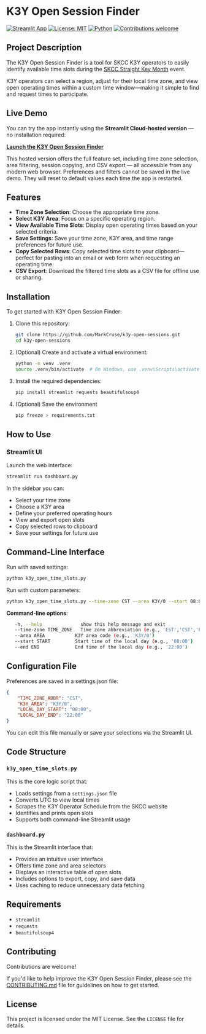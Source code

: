 # K3Y Open Session Finder

[![Streamlit App](https://img.shields.io/badge/Streamlit-Live%20Demo-brightgreen?logo=streamlit)](https://k3y-open-sessions.streamlit.app/)
[![License: MIT](https://img.shields.io/badge/License-MIT-yellow.svg)](LICENSE)
[![Python](https://img.shields.io/badge/Python-3.10+-blue.svg)](https://www.python.org/)
[![Contributions welcome](https://img.shields.io/badge/contributions-welcome-brightgreen.svg?style=flat)](https://github.com/MarkCruse/k3y-open-sessions/issues)

## Project Description

The K3Y Open Session Finder is a tool for SKCC K3Y operators to easily identify available time slots during the [SKCC Straight Key Month](https://www.skccgroup.com/k3y/k3y.php) event.  

K3Y operators can select a region, adjust for their local time zone, and view open operating times within a custom time window—making it simple to find and request times to participate.

## Live Demo

You can try the app instantly using the **Streamlit Cloud-hosted version** — no installation required:

**[Launch the K3Y Open Session Finder](https://k3y-open-sessions.streamlit.app/)**

This hosted version offers the full feature set, including time zone selection, area filtering, session copying, and CSV export — all accessible from any modern web browser. Preferences and filters cannot be saved in the live demo. They will reset to default values each time the app is restarted.

## Features

- **Time Zone Selection**: Choose the appropriate time zone.
- **Select K3Y Area**: Focus on a specific operating region.
- **View Available Time Slots**: Display open operating times based on your selected criteria.
- **Save Settings**: Save your time zone, K3Y area, and time range preferences for future use.
- **Copy Selected Rows**: Copy selected time slots to your clipboard—perfect for pasting into an email or web form when requesting an operating time.
- **CSV Export**: Download the filtered time slots as a CSV file for offline use or sharing.


## Installation

To get started with K3Y Open Session Finder:

1. Clone this repository:
   ```bash
   git clone https://github.com/MarkCruse/k3y-open-sessions.git
   cd k3y-open-sessions
2. (Optional) Create and activate a virtual environment:
   ```bash
   python -m venv .venv
   source .venv/bin/activate  # On Windows, use .venv\Scripts\activate
   ```
3. Install the required dependencies:
   ```bash
   pip install streamlit requests beautifulsoup4
    ```
4. (Optional) Save the environment
   ```bash
   pip freeze > requirements.txt
   ```  

## How to Use
### Streamlit UI
Launch the web interface:
   ```bash
   streamlit run dashboard.py
   ```
   In the sidebar you can:
   - Select your time zone
   - Choose a K3Y area
   - Define your preferred operating hours
   - View and export open slots
   - Copy selected rows to clipboard
   - Save your settings for future use

## Command-Line Interface
Run with saved settings:
   ```bash
   python k3y_open_time_slots.py
   ```
Run with custom parameters:
   ```bash
   python k3y_open_time_slots.py --time-zone CST --area K3Y/0 --start 08:00 --end 22:00
   ```
   **Command-line options**:
   ```bash
      -h, --help              show this help message and exit  
      --time-zone TIME_ZONE   Time zone abbreviation (e.g., 'EST','CST','PST')   
      --area AREA           K3Y area code (e.g., 'K3Y/0')  
      --start START         Start time of the local day (e.g., '08:00')  
      --end END             End time of the local day (e.g., '22:00')  
   ```

## Configuration File
Preferences are saved in a settings.json file:

   ```json
   {
       "TIME_ZONE_ABBR": "CST",
       "K3Y_AREA": "K3Y/0",
       "LOCAL_DAY_START": "08:00",
       "LOCAL_DAY_END": "22:00"
   }
```
You can edit this file manually or save your selections via the Streamlit UI.

## Code Structure

### ```k3y_open_time_slots.py```  
This is the core logic script that:  
- Loads settings from a ```settings.json``` file
- Converts UTC to view local times
- Scrapes the K3Y Operator Schedule from the SKCC website
- Identifies and prints open slots
- Supports both command-line Streamlit usage

### ```dashboard.py```
This is the Streamlit interface that:
   - Provides an intuitive user interface
   - Offers time zone and area selectors
   - Displays an interactive table of open slots
   - Includes options to export, copy, and save data
   - Uses caching to reduce unnecessary data fetching

## Requirements
- ```streamlit```
- ```requests```
- ```beautifulsoup4```

## Contributing

Contributions are welcome!

If you'd like to help improve the K3Y Open Session Finder, please see the [CONTRIBUTING.md](CONTRIBUTING.md) file for guidelines on how to get started.


## License
This project is licensed under the MIT License. See the ```LICENSE``` file for details.
